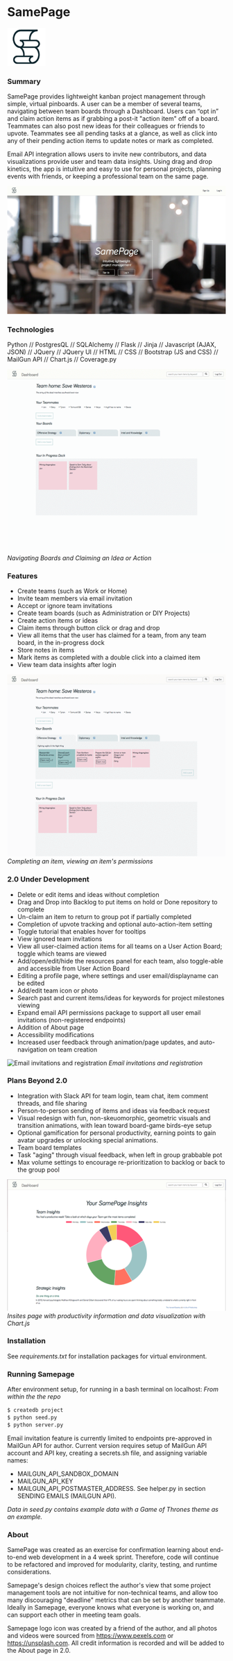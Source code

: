 SamePage
========
![SamePage logo icon](/static/assets/icons/logo-88.png)

### Summary
SamePage provides lightweight kanban project management through simple, virtual pinboards. A user can be a member of several teams, navigating between team boards through a Dashboard. Users can “opt in” and claim action items as if grabbing a post-it "action item" off of a board. Teammates can also post new ideas for their colleagues or friends to upvote. Teammates see all pending tasks at a glance, as well as click into any of their pending action items to update notes or mark as completed.

Email API integration allows users to invite new contributors, and data visualizations provide user and team data insights. Using drag and drop kinetics, the app is intuitive and easy to use for personal projects, planning events with friends, or keeping a professional team on the same page.

![SamePage landing screen](/static/assets/demo/homepage-screenshot.png)

### Technologies

Python   //   PostgresQL  //  SQLAlchemy  //  Flask  //  Jinja  //  Javascript (AJAX, JSON)  //  JQuery  //  JQuery UI  //  HTML  //  CSS  //  Bootstrap (JS and CSS) // MailGun API  //  Chart.js  //  Coverage.py

![Navigating Boards and Claiming an Idea or Action Item](/static/assets/demo/nav-boards-claim-item.gif)
*Navigating Boards and Claiming an Idea or Action*

### Features
  - Create teams (such as Work or Home)
  - Invite team members via email invitation
  - Accept or ignore team invitations
  - Create team boards (such as Administration or DIY Projects)
  - Create action items or ideas
  - Claim items through button click or drag and drop
  - View all items that the user has claimed for a team, from any team board, in the in-progress dock
  - Store notes in items
  - Mark items as completed with a double click into a claimed item
  - View team data insights after login
 
![Completing an item, viewing permissions Item](/static/assets/demo/completing-items-permissions.gif)
*Completing an item, viewing an item's permissions*

### 2.0 Under Development
  - Delete or edit items and ideas without completion
  - Drag and Drop into Backlog to put items on hold or Done repository to complete
  - Un-claim an item to return to group pot if partially completed
  - Completion of upvote tracking and optional auto-action-item setting
  - Toggle tutorial that enables hover for tooltips
  - View ignored team invitations
  - View all user-claimed action items for all teams on a User Action Board; toggle which teams are viewed
  - Add/open/edit/hide the resources panel for each team, also toggle-able and accessible from User Action Board
  - Editing a profile page, where settings and user email/displayname can be edited
  - Add/edit team icon or photo
  - Search past and current items/ideas for keywords for project milestones viewing
  - Expand email API permissions package to support all user email invitations (non-registered endpoints)
  - Addition of About page
  - Accessibility modifications 
  - Increased user feedback through animation/page updates, and auto-navigation on team creation
 
![Email invitations and registration](/static/assets/demo/register-accept-email-invite.gif)
*Email invitations and registration*

### Plans Beyond 2.0
- Integration with Slack API for team login, team chat, item comment threads, and file sharing
- Person-to-person sending of items and ideas via feedback request
- Visual redesign with fun, non-skeuomorphic, geometric visuals and transition animations, with lean toward board-game birds-eye setup
- Optional gamification for personal productivity, earning points to gain avatar upgrades or unlocking special animations.
- Team board templates
- Task "aging" through visual feedback, when left in group grabbable pot
- Max volume settings to encourage re-prioritization to backlog or back to the group pool

![Insights page](/static/assets/demo/insights-screenshot.png)
*Insites page with productivity information and data visualization with Chart.js*

### Installation

See *requirements.txt* for installation packages for virtual environment.

### Running Samepage
After environment setup, for running in a bash terminal on localhost:
*From within the the repo*
```sh
$ createdb project
$ python seed.py      
$ python server.py
```
Email invitation feature is currently limited to endpoints pre-approved in MailGun API for author. Current version requires setup of MailGun API account and API key, creating a secrets.sh file, and assigning variable names:
- MAILGUN_API_SANDBOX_DOMAIN 
- MAILGUN_API_KEY
- MAILGUN_API_POSTMASTER_ADDRESS. 
See helper.py in section SENDING EMAILS (MAILGUN API).

*Data in seed.py contains example data with a Game of Thrones theme as an example.*

### About

SamePage was created as an exercise for confirmation learning about end-to-end web development in a 4 week sprint. Therefore, code will continue to be refactored and improved for modularity, clarity, testing, and runtime considerations. 

Samepage's design choices reflect the author's view that some project management tools are not intuitive for non-technical teams, and allow too many discouraging "deadline" metrics that can be set by another teammate. Ideally in Samepage, everyone knows what everyone is working on, and can support each other in meeting team goals.

Samepage logo icon was created by a friend of the author, and all photos and videos were sourced from https://www.pexels.com or https://unsplash.com. All credit information is recorded and will be added to the About page in 2.0.
